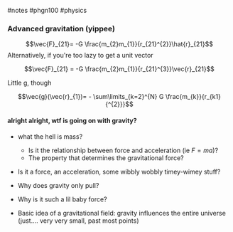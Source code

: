 #notes #phgn100 #physics

### Advanced gravitation (yippee)

$$\vec{F}_{21}= -G \frac{m_{2}m_{1}}{r_{21}^{2}}\hat{r}_{21}$$
Alternatively, if you're too lazy to get a unit vector

$$\vec{F}_{21} = -G \frac{m_{2}m_{1}}{r_{21}^{3}}\vec{r}_{21}$$

Little g, though

$$\vec{g}(\vec{r}_{1})= - \sum\limits_{k=2}^{N} G \frac{m_{k}}{r_{k1}{^{2}}}$$

#### alright alright, wtf is going on with gravity?
- what the hell is mass?
	- Is it the relationship between force and acceleration (ie $F=ma$)?
	- The property that determines the gravitational force?
- Is it a force, an acceleration, some wibbly wobbly timey-wimey stuff?
- Why does gravity only pull?
- Why is it such a lil baby force?




- Basic idea of a gravitational field: gravity influences the entire universe (just.... very very small, past most points)
